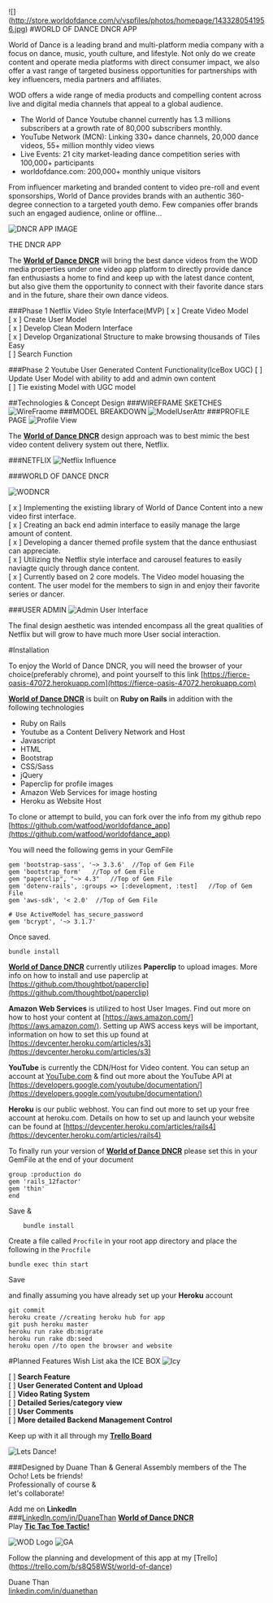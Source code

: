 ![] (http://store.worldofdance.com/v/vspfiles/photos/homepage/1433280541956.jpg)
#WORLD OF DANCE DNCR APP

World of Dance is a leading brand and multi-platform media company with a focus on dance, music, youth culture, and lifestyle. Not only do we create content and operate media platforms with direct consumer impact, we also offer a vast range of targeted business opportunities for partnerships with key influencers, media partners and affiliates.

WOD offers a wide range of media products and compelling content across live and digital media channels that appeal to a global audience.

* The World of Dance Youtube channel currently has 1.3 millions subscribers at a growth rate of 80,000 subscribers monthly.
*  YouTube Network (MCN): Linking 330+ dance channels, 20,000 dance videos, 55+ million monthly video views
*  Live Events: 21 city market-leading dance competition series with 100,000+ participants
*  worldofdance.com: 200,000+ monthly unique visitors

From influencer marketing and branded content to video pre-roll and event sponsorships, World of Dance provides brands with an authentic 360-degree connection to a targeted youth demo. Few companies offer brands such an engaged audience, online or offline...




![DNCR APP IMAGE]( https://i.imgur.com/Pt9wlzU.png  )

THE DNCR APP

The **[World of Dance DNCR](https://fierce-oasis-47072.herokuapp.com)** will bring the best dance videos from the WOD media properties under one video app platform to directly provide dance fan enthusiasts a home to find and keep up with the latest dance content, but also give them the opportunity to connect with their favorite dance stars and in the future, share their own dance videos.

###Phase 1 Netflix Video Style Interface(MVP)
[ x ]   Create Video Model  
[ x ]   Create User Model  
[ x ]   Develop Clean Modern Interface  
[ x ] Develop Organizational Structure to make browsing thousands of Tiles Easy  
[  ] Search Function  

###Phase 2 Youtube User Generated Content Functionality(IceBox UGC)
[  ] Update User Model with ability to add and admin own content  
[  ]  Tie existing Model with UGC model




##Technologies & Concept Design
###WIREFRAME SKETCHES
![WireFraome](https://i.imgur.com/uXCg8Rt.jpg)
###MODEL BREAKDOWN
![ModelUserAttr](https://i.imgur.com/JnVx8Nd.jpg)
###PROFILE PAGE
![Profile View](https://i.imgur.com/pQYHHDv.png)

The **[World of Dance DNCR](https://fierce-oasis-47072.herokuapp.com)** design approach was to best mimic the best video content delivery system out there, Netflix.  

###NETFLIX
![Netflix Influence](https://i.imgur.com/qid5G5H.jpg)

###WORLD OF DANCE DNCR

![WODNCR](https://i.imgur.com/FaF2PVE.jpg)



[ x ] Implementing the existiing library of World of Dance Content into a new video first interface.   
[ x ] Creating an back end admin interface to easily manage the large amount of content.  
[ x ] Developing a dancer themed profile system that the dance enthusiast can appreciate.  
[ x ] Utilizing the Netflix style interface and carousel features to easily naviagte quicly through dance content.  
[ x ] Currently based on 2 core models.  The Video model houasing the content.  The user model for the members to sign in and enjoy their favorite series or dancer. 

###USER ADMIN
![Admin User Interface](https://i.imgur.com/RfTpkC4.png)

The final design aesthetic was intended encompass all the great qualities of Netflix but will grow to have much more User social interaction.




#Installation

To enjoy the World of Dance DNCR, you will need the browser of your choice(preferably chrome), and point yourself to this link [https://fierce-oasis-47072.herokuapp.com](https://fierce-oasis-47072.herokuapp.com)

**[World of Dance DNCR](https://fierce-oasis-47072.herokuapp.com)** is built on **Ruby on Rails** in addition with the following technologies 
   
*  Ruby on Rails
*  Youtube as a Content Delivery Network and Host
*  Javascript  
*  HTML  
*  Bootstrap
*  CSS/Sass  
*  jQuery  
*  Paperclip for profile images
*  Amazon Web Services for image hosting
*  Heroku as Website Host


To clone or attempt to build, you can fork over the info from my github repo [https://github.com/watfood/worldofdance_app](https://github.com/watfood/worldofdance_app)

You will need the following gems in your GemFile
	
	gem 'bootstrap-sass', '~> 3.3.6'  //Top of Gem File
	gem 'bootstrap_form'   //Top of Gem File
	gem "paperclip", "~> 4.3"   //Top of Gem File
	gem 'dotenv-rails', :groups => [:development, :test]   //Top of Gem File
	gem 'aws-sdk', '< 2.0'  //Top of Gem File
	
	# Use ActiveModel has_secure_password
	gem 'bcrypt', '~> 3.1.7'

Once saved.

	bundle install	

**[World of Dance DNCR](https://fierce-oasis-47072.herokuapp.com)** currently utilizes **Paperclip** to upload images.
More info on how to install and use paperclip at
[https://github.com/thoughtbot/paperclip](https://github.com/thoughtbot/paperclip)

**Amazon Web Services** is utilized to host User Images.   Find out more on how to host your content at [https://aws.amazon.com/](https://aws.amazon.com/).  Setting up AWS access keys will be important, information on how to set this up found at [https://devcenter.heroku.com/articles/s3](https://devcenter.heroku.com/articles/s3)

**YouTube** is currently the CDN/Host for Video content.  You can setup an account at [YouTube.com](youtube.com) & find out more about the YouTube API at [https://developers.google.com/youtube/documentation/](https://developers.google.com/youtube/documentation/)

**Heroku** is our public webhost.  You can find out more to set up your free account at heroku.com.  Details on how to set up and launch your website can be found at [https://devcenter.heroku.com/articles/rails4](https://devcenter.heroku.com/articles/rails4)

To finally run your version of **[World of Dance DNCR](https://fierce-oasis-47072.herokuapp.com)** please set this in your GemFile at the end of your document

	group :production do
 	gem 'rails_12factor'
 	gem 'thin'
	end
	
Save &  
		
		bundle install 
		
Create a file called `Procfile` in your root app directory and place the following in the `Procfile` 
	
	bundle exec thin start 
	
Save

and finally assuming you have already set up your **Heroku** account

	git commit
	heroku create //creating heroku hub for app
	git push heroku master
	heroku run rake db:migrate
	heroku run rake db:seed
	heroku open //to open the browser and website
	
	


#Planned Features Wish List aka the ICE BOX
![Icy](https://i.imgur.com/2LyTEwM.jpg)

[ ]	 **Search Feature**  
[ ] **User Generated Content and Upload**  
[ ] **Video Rating System**  
[ ] **Detailed Series/category view**  
[ ] **User Comments**  
[ ] **More detailed Backend Management Control**   


Keep up with it all through my **[Trello Board](https://trello.com/b/s8Q58WSt/world-of-dance)**  


![Lets Dance!](http://weknowmemes.com/wp-content/uploads/2012/01/no-i-must-dance.jpg)


###Designed by Duane Than & General Assembly members of the The Ocho!
Lets be friends!  
Professionally of course &   
let's collaborate!  
  
Add me on **LinkedIn**  
###[LinkedIn.com/in/DuaneThan](http://LinkedIn.com/in/DuaneThan)
**[World of Dance DNCR](https://fierce-oasis-47072.herokuapp.com)**  
Play **[Tic Tac Toe Tactic!](http://watfood.github.io/project1)**



![WOD Logo](http://kingofthedot.com/wod3.jpg)
![GA](http://washingtontechnology.org/wp-content/uploads/2014/11/General_Assembly_logo.png)





Follow the planning and development of this app at my [Trello]
(https://trello.com/b/s8Q58WSt/world-of-dance)

Duane Than  
[linkedin.com/in/duanethan](linkedin.com/in/duanethan)
